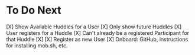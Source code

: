 # To Do Next

[X] Show Available Huddles for a User
    [X] Only show future Huddles
[X] User registers for a Huddle
    [X] Can't already be a registered Participant for that Huddle
    [X] 
[X] Register as new User
    [X] Onboard: GitHub, instructions for installing mob.sh, etc.